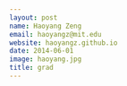 ```yaml
---
layout: post
name: Haoyang Zeng
email: haoyangz@mit.edu
website: haoyangz.github.io
date: 2014-06-01
image: haoyang.jpg
title: grad
---
```

